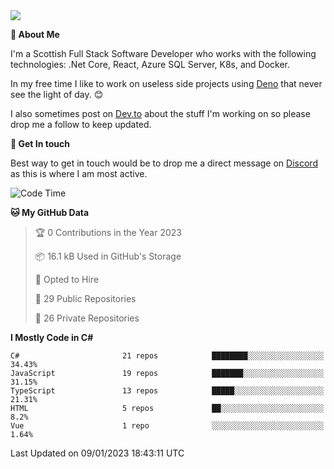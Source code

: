 <img src="https://github.com/jasonhughes94/jasonhughes94/blob/main/header.png?raw=true">

**:tangerine: About Me**

I'm a Scottish Full Stack Software Developer who works with the following technologies: .Net Core, React, Azure SQL Server, K8s, and Docker.

In my free time I like to work on useless side projects using [Deno](https://deno.land/) that never see the light of day. 😊

I also sometimes post on [Dev.to](https://dev.to/jasonhughes94) about the stuff I'm working on so please drop me a follow to keep updated.

**:speech_balloon: Get In touch**

Best way to get in touch would be to drop me a direct message on [Discord](https://discordapp.com/users/206498666976903169) as this is where I am most active.

<!--START_SECTION:waka-->
![Code Time](http://img.shields.io/badge/Code%20Time-1%2C037%20hrs%209%20mins-blue)

**🐱 My GitHub Data** 

> 🏆 0 Contributions in the Year 2023
 > 
> 📦 16.1 kB Used in GitHub's Storage 
 > 
> 💼 Opted to Hire
 > 
> 📜 29 Public Repositories 
 > 
> 🔑 26 Private Repositories  
 > 
**I Mostly Code in C#** 

```text
C#                       21 repos            ████████░░░░░░░░░░░░░░░░░   34.43% 
JavaScript               19 repos            ███████░░░░░░░░░░░░░░░░░░   31.15% 
TypeScript               13 repos            █████░░░░░░░░░░░░░░░░░░░░   21.31% 
HTML                     5 repos             ██░░░░░░░░░░░░░░░░░░░░░░░   8.2% 
Vue                      1 repo              ░░░░░░░░░░░░░░░░░░░░░░░░░   1.64%

```



 Last Updated on 09/01/2023 18:43:11 UTC
<!--END_SECTION:waka-->
